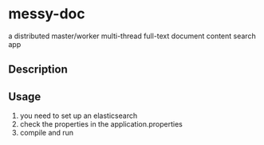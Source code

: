 # messy-doc
a distributed master/worker multi-thread full-text document content search app

## Description

## Usage
1. you need to set up an elasticsearch
2. check the properties in the application.properties
3. compile and run